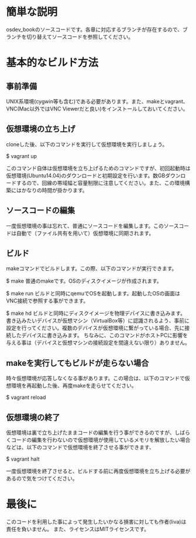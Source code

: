 # 簡単な説明
osdev_bookのソースコードです。各章に対応するブランチが存在するので、ブランチを切り替えてソースコードを参照してください。

# 基本的なビルド方法

## 事前準備
UNIX系環境(cygwin等も含む)である必要があります。また、makeとvagrant、VNC(Mac以外ではVNC Viewerだと良い)をインストールしておいてください。

## 仮想環境の立ち上げ
cloneした後、以下のコマンドを実行して仮想環境を実行しましょう。

$ vagrant up

このコマンド自体は仮想環境を立ち上げるためのコマンドですが、初回起動時は仮想環境(Ubuntu14.04)のダウンロードと初期設定を行います。数GBダウンロードするので、回線の帯域幅と容量制限に注意してください。また、この環境構築にはかなりの時間が掛かります。

## ソースコードの編集
一度仮想環境の事は忘れて、普通にソースコードを編集します。このソースコードは自動で（ファイル共有を用いて）仮想環境に同期されます。

## ビルド
makeコマンドでビルドします。この際、以下のコマンドが実行できます。

$ make
普通のmakeです。OSのディスクイメージが作成されます。

$ make run
ビルドと同時にqemuでOSを起動します。起動したOSの画面はVNC接続で参照する事ができます。

$ make hd
ビルドと同時にディスクイメージを物理デバイスに書き込みます。書き込みたいデバイスが仮想マシン（VirtualBox等）に認識されるよう、事前に設定を行ってください。複数のデバイスが仮想環境に繋がっている場合、先に接続したデバイスに書き込みます。
ちなみに、このコマンドがホストPCに影響を与える事は（デバイスと仮想マシンの接続設定を間違えない限り）ありません。

## makeを実行してもビルドが走らない場合
時々仮想環境が応答しなくなる事があります。この場合は、以下のコマンドで仮想環境を再起動した後、再度makeを走らせてください。

$ vagrant reload

## 仮想環境の終了
仮想環境は裏で立ち上げたままコードの編集を行う事ができるのですが、しばらくコードの編集を行わないので仮想環境が使用しているメモリを解放したい場合などは、以下のコマンドで仮想環境を終了させる事ができます、

$ vagrant halt

一度仮想環境を終了させると、ビルドする前に再度仮想環境を立ち上げる必要があるので気をつけてください。

# 最後に
このコードを利用した事によって発生したいかなる損害に対しても作者(liva)は責任を負いません。
また、ライセンスはMITライセンスです。